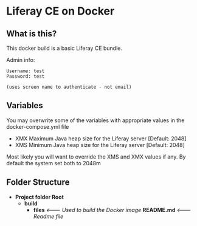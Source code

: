 # **Liferay CE on Docker**

## What is this?

This docker build is a basic Liferay CE bundle.

Admin info:

 	Username: test
 	Password: test

 	(uses screen name to authenticate - not email)

## Variables

You may overwrite some of the variables with appropriate values in the docker-compose.yml file

* XMX				Maximum Java heap size for the Liferay server [Default: 2048]
* XMS				Minimum Java heap size for the Liferay server [Default: 2048]

Most likely you will want to override the XMS and XMX values if any. By default the system set both to 2048m

## Folder Structure

  - **Project folder Root**
    - **build**
      - **files** _<---  Used to build the Docker image_
	  **README.md** _<---  Readme file_

